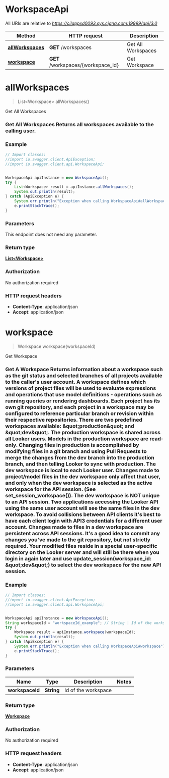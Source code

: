 # WorkspaceApi

All URIs are relative to *https://cilappxd0093.sys.cigna.com:19999/api/3.0*

Method | HTTP request | Description
------------- | ------------- | -------------
[**allWorkspaces**](WorkspaceApi.md#allWorkspaces) | **GET** /workspaces | Get All Workspaces
[**workspace**](WorkspaceApi.md#workspace) | **GET** /workspaces/{workspace_id} | Get Workspace


<a name="allWorkspaces"></a>
# **allWorkspaces**
> List&lt;Workspace&gt; allWorkspaces()

Get All Workspaces

### Get All Workspaces  Returns all workspaces available to the calling user. 

### Example
```java
// Import classes:
//import io.swagger.client.ApiException;
//import io.swagger.client.api.WorkspaceApi;


WorkspaceApi apiInstance = new WorkspaceApi();
try {
    List<Workspace> result = apiInstance.allWorkspaces();
    System.out.println(result);
} catch (ApiException e) {
    System.err.println("Exception when calling WorkspaceApi#allWorkspaces");
    e.printStackTrace();
}
```

### Parameters
This endpoint does not need any parameter.

### Return type

[**List&lt;Workspace&gt;**](Workspace.md)

### Authorization

No authorization required

### HTTP request headers

 - **Content-Type**: application/json
 - **Accept**: application/json

<a name="workspace"></a>
# **workspace**
> Workspace workspace(workspaceId)

Get Workspace

### Get A Workspace  Returns information about a workspace such as the git status and selected branches of all projects available to the caller&#39;s user account.  A workspace defines which versions of project files will be used to evaluate expressions and operations that use model definitions - operations such as running queries or rendering dashboards. Each project has its own git repository, and each project in a workspace may be configured to reference particular branch or revision within their respective repositories.  There are two predefined workspaces available: \&quot;production\&quot; and \&quot;dev\&quot;.  The production workspace is shared across all Looker users. Models in the production workspace are read-only. Changing files in production is accomplished by modifying files in a git branch and using Pull Requests to merge the changes from the dev branch into the production branch, and then telling Looker to sync with production.  The dev workspace is local to each Looker user. Changes made to project/model files in the dev workspace only affect that user, and only when the dev workspace is selected as the active workspace for the API session. (See set_session_workspace()).  The dev workspace is NOT unique to an API session. Two applications accessing the Looker API using the same user account will see the same files in the dev workspace. To avoid collisions between API clients it&#39;s best to have each client login with API3 credentials for a different user account.  Changes made to files in a dev workspace are persistent across API sessions. It&#39;s a good idea to commit any changes you&#39;ve made to the git repository, but not strictly required. Your modified files reside in a special user-specific directory on the Looker server and will still be there when you login in again later and use update_session(workspace_id: \&quot;dev\&quot;) to select the dev workspace for the new API session. 

### Example
```java
// Import classes:
//import io.swagger.client.ApiException;
//import io.swagger.client.api.WorkspaceApi;


WorkspaceApi apiInstance = new WorkspaceApi();
String workspaceId = "workspaceId_example"; // String | Id of the workspace 
try {
    Workspace result = apiInstance.workspace(workspaceId);
    System.out.println(result);
} catch (ApiException e) {
    System.err.println("Exception when calling WorkspaceApi#workspace");
    e.printStackTrace();
}
```

### Parameters

Name | Type | Description  | Notes
------------- | ------------- | ------------- | -------------
 **workspaceId** | **String**| Id of the workspace  |

### Return type

[**Workspace**](Workspace.md)

### Authorization

No authorization required

### HTTP request headers

 - **Content-Type**: application/json
 - **Accept**: application/json

